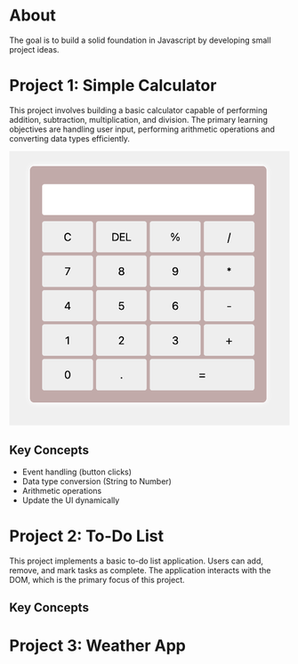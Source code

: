 # About

The goal is to build a solid foundation in Javascript by developing small project ideas.

# Project 1: Simple Calculator

This project involves building a basic calculator capable of performing addition, subtraction, multiplication, and division. The primary learning objectives are handling user input, performing arithmetic operations and converting data types efficiently.

![alt text](./images/calculator.png)

## Key Concepts

- Event handling (button clicks)
- Data type conversion (String to Number)
- Arithmetic operations
- Update the UI dynamically

# Project 2: To-Do List

This project implements a basic to-do list application. Users can add, remove, and mark tasks as complete. The application interacts with the DOM, which is the primary focus of this project.

## Key Concepts

# Project 3: Weather App
